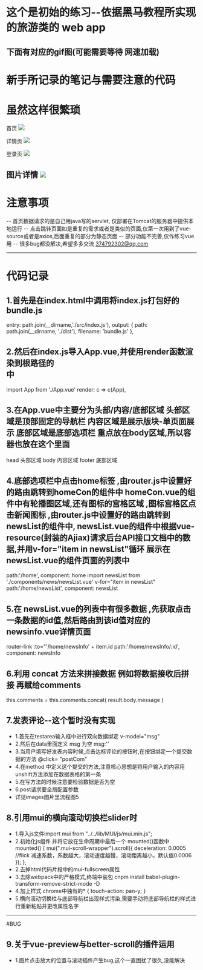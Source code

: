 # 这个是初始的练习--依据黑马教程所实现的旅游类的 web app
## 下面有对应的gif图(可能需要等待 网速加载)

# 新手所记录的笔记与需要注意的代码
# 虽然这样很繁琐


首页
![](https://github.com/Garry8/vue-wy/blob/master/src/images/01.gif)

详情页
![](https://github.com/Garry8/vue-wy/blob/master/src/images/02.gif)

登录页
![](https://github.com/Garry8/vue-wy/blob/master/src/images/03.gif)

图片详情
![](https://github.com/Garry8/vue-wy/blob/master/src/images/04.gif)
------------------------------------------------------------

# 注意事项
  -- 首页数据请求的是自己用java写的servlet, 仅部署在Tomcat的服务器中提供本地运行
  -- 点击跳转页面如是重复的需求或者是类似的页面,仅第一次用到了vue-source或者是axios,后面重复的部分为静态页面
  -- 部分功能不完善,仅作练习vue用
  -- 很多bug都没解决,希望多多交流 374792302@qq.com

------------------------------------------------------------

# 代码记录

## 1.首先是在index.html中调用将index.js打包好的bundle.js
entry: path.join(__dirname,'./src/index.js'),
  output: { 
    path: path.join(__dirname, './dist'), 
    filename: 'bundle.js' 
  },

## 2.然后在index.js导入App.vue,并使用render函数渲染到根路径的<div id="app"> 中
import App from './App.vue'
render: c => c(App),

## 3.在App.vue中主要分为头部/内容/底部区域  头部区域是顶部固定的导航栏  内容区域是展示版块-单页面展示  底部区域是底部选项栏  重点放在body区域,所以容器也放在这个里面<router-view></router-view>
 head 头部区域
 body 内容区域  <router-view></router-view>
 footer 底部区域 

## 4.底部选项栏中点击home标签 ,由router.js中设置好的路由跳转到homeCon的组件中 homeCon.vue的组件中有轮播图区域,还有图标的宫格区域 ,图标宫格区点击新闻图标 ,由router.js中设置好的路由跳转到newsList的组件中, newsList.vue的组件中根据vue-resource(封装的Ajiax)请求后台API接口文档中的数据,并用v-for="item in newsList"循环 展示在newsList.vue的组件页面的列表中
  path:'/home', component: home 
 import newsList from './components/news/newsList.vue'
 v-for="item in newsList"
 path:'/home/newsList', component: newsList
 

## 5.在 newsList.vue的列表中有很多数据 ,先获取点击一条数据的id值,然后路由到该id值对应的newsinfo.vue详情页面
router-link :to="'/home/newsInfo' + item.id
path:'/home/newsInfo/:id', component: newsInfo


## 6.利用 concat 方法来拼接数据 例如将数据接收后拼接 再赋给comments 
this.comments = this.comments.concat( result.body.message )


## 7.发表评论--这个暂时没有实现
+ 1.首先在testarea输入框中进行双向数据绑定 v-model="msg" 
+ 2.然后在data里面定义 msg 为空 msg:''
+ 3.当用户填写好发表内容时候,点击达标评论的按钮时,在按钮绑定一个提交数据的方法 @click= "postCom"
+ 4.在method 中定义这个提交的方法,注意核心思想是将用户输入的内容用unshift方法添加在数据表格的第一条
+ 5.在写方法的时候注意要检验数据是否为空
+ 6.post请求要全局配置参数
+ 详见images图片里流程图5

## 8.引用mui的横向滚动切换栏slider时
+ 1.导入js文件import mui from "../../lib/MUI/js/mui.min.js";
+ 2.初始化js组件 并将它放在生命周期中最后一个  mounted()函数中
  mounted() {
    mui(".mui-scroll-wrapper").scroll({
      deceleration: 0.0005 //flick 减速系数，系数越大，滚动速度越慢，滚动距离越小，默认值0.0006
    });
  },
+ 2.去掉html代码片段中的mui-fullscreen属性
+ 3.去除webpack中的严格模式,终端中装包 cnpm install babel-plugin-transform-remove-strict-mode -D
+ 4.加上样式 chrome中独有的* {
  touch-action: pan-y;
}
+ 5.横向滚动切换栏与底部导航栏出现样式污染,需要手动将底部导航栏的样式进行重新粘贴并更改属性名字

-------
#BUG
## 9.关于vue-preview与better-scroll的插件运用
+ 1.图片点击放大的位置与滚动插件产生bug,这个一直困扰了很久,没能解决
